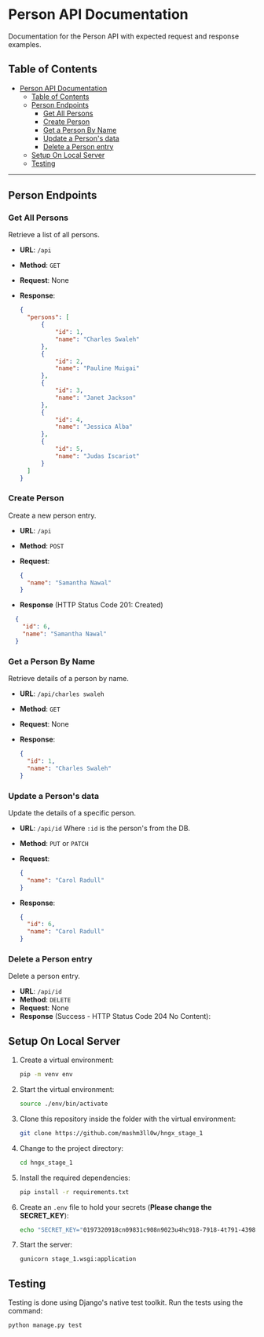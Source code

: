 # Person API Documentation

Documentation for the Person API with expected request and response examples.

## Table of Contents

- [Person API Documentation](#person-api-documentation)
  - [Table of Contents](#table-of-contents)
  - [Person Endpoints](#person-endpoints)
    - [Get All Persons](#get-all-persons)
    - [Create Person](#create-person)
    - [Get a Person By Name](#get-a-person-by-name)
    - [Update a Person's data](#update-a-persons-data)
    - [Delete a Person entry](#delete-a-person-entry)
  - [Setup On Local Server](#setup-on-local-server)
  - [Testing](#testing)

---

## Person Endpoints

### Get All Persons

Retrieve a list of all persons.

- **URL**: `/api`
- **Method**: `GET`
- **Request**: None
- **Response**:

  ```json
  {
    "persons": [
        {
            "id": 1,
            "name": "Charles Swaleh"
        },
        {
            "id": 2,
            "name": "Pauline Muigai"
        },
        {
            "id": 3,
            "name": "Janet Jackson"
        },
        {
            "id": 4,
            "name": "Jessica Alba"
        },
        {
            "id": 5,
            "name": "Judas Iscariot"
        }
    ]
  }
  ```

### Create Person

Create a new person entry.

- **URL**: `/api`
- **Method**: `POST`
- **Request**:

  ```json
  {
    "name": "Samantha Nawal"
  }
  ```

- **Response** (HTTP Status Code 201: Created)
```json
  {
    "id": 6,
    "name": "Samantha Nawal"
  }
```

### Get a Person By Name

Retrieve details of a person by name.

- **URL**: `/api/charles swaleh`
- **Method**: `GET`
- **Request**: None
- **Response**:

  ```json
  {
    "id": 1,
    "name": "Charles Swaleh"
  }
  ```

### Update a Person's data

Update the details of a specific person.

- **URL**: `/api/id` Where `:id` is the person's from the DB.
- **Method**: `PUT` or `PATCH`
- **Request**:

  ```json
  {
    "name": "Carol Radull"
  }
  ```
- **Response**:

  ```json
  {
    "id": 6,
    "name": "Carol Radull"
  }
  ```

### Delete a Person entry

Delete a person entry.

- **URL**: `/api/id`
- **Method**: `DELETE`
- **Request**: None
- **Response** (Success - HTTP Status Code 204 No Content):

## Setup On Local Server

1. Create a virtual environment:

   ```bash
   pip -m venv env
   ```

2. Start the virtual environment:

   ```bash
   source ./env/bin/activate
   ```

3. Clone this repository inside the folder with the virtual environment:

   ```bash
   git clone https://github.com/mashm3ll0w/hngx_stage_1
   ```

4. Change to the project directory:

   ```bash
   cd hngx_stage_1
   ```

5. Install the required dependencies:

   ```bash
   pip install -r requirements.txt
   ```

6. Create an `.env` file to hold your secrets (**Please change the SECRET_KEY**):

   ```bash
   echo "SECRET_KEY="0197320918cn09831c908n9023u4hc918-7918-4t791-4398v659"\nDEBUG=True\nALLOWED_HOSTS=['*']" > .env
   ```

7. Start the server:

   ```bash
   gunicorn stage_1.wsgi:application
   ```

## Testing

Testing is done using Django's native test toolkit. Run the tests using the command:

```bash
python manage.py test
```
